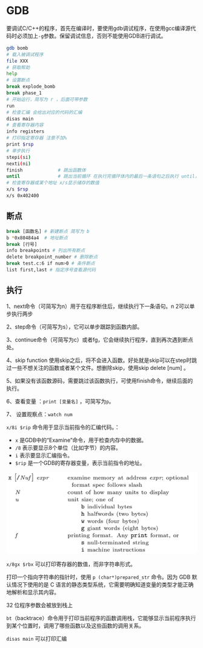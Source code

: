 # GDB

要调试C/C++的程序，首先在编译时，要使用gdb调试程序，在使用gcc编译源代码时必须加上`-g`参数。保留调试信息，否则不能使用GDB进行调试。

```bash
gdb bomb
# 载入被调试程序
file XXX
# 获取帮助
help
# 设置断点
break explode_bomb
break phase_1
# 开始运行，简写为 r ，后面可带参数
run
# 检查汇编 会给出对应的代码的汇编
disas main
# 查看寄存器内容
info registers
# 打印指定寄存器 注意不加%
print $rsp
# 单步执行
stepi(si)
nexti(ni)
finish             # 跳出函数体
until    		   # 跳出当前循环 在执行完循环体内的最后一条语句之后执行 until，才可以跳出循环
# 检查寄存器或某个地址 x/s显示储存的数值
x/s $rsp  
x/s 0x402400
```

## 断点

```bash
break [函数名] # 新建断点 简写为 b
b *0x80484a4  # 地址断点
break [行号] 
info breakpoints # 列出所有断点
delete breakpoint_number # 删除断点
break test.c:6 if num>0 # 条件断点
list first,last # 指定序号查看源代码
```

## 执行

1、next命令（可简写为n）用于在程序断住后，继续执行下一条语句。n 2可以单步执行两步

2、step命令（可简写为s），它可以单步跟踪到函数内部。

3、continue命令（可简写为c）或者fg，它会继续执行程序，直到再次遇到断点处。

4、skip  function  使用skip之后，将不会进入函数。好处就是skip可以在step时跳过一些不想关注的函数或者某个文件。想删除skip，使用skip delete [num] 。

5、如果没有该函数源码，需要跳过该函数执行，可使用finish命令，继续后面的执行。

6、查看变量 ：`print [变量名]` ，可简写为`p`。

7、 设置观察点：`watch num` 	

`x/8i $rip` 命令用于显示当前指令的汇编代码。：

- `x` 是GDB中的“Examine”命令，用于检查内存中的数据。
- `/8` 表示要显示8个单位（比如字节）的内容。
- `i` 表示要显示汇编指令。
- `$rip` 是一个GDB的寄存器变量，表示当前指令的地址。

![image-20230730200002768](./static/image-20230730200002768.png)

`x/8gx $rbx` 可以打印寄存器的数值，而非字符串形式。

打印一个指向字符串的指针时，使用 `p (char*)prepared_str` 命令。因为 GDB 默认情况下使用的是 C 语言的静态类型系统，它需要明确知道变量的类型才能正确地解析和显示其内容。

32 位程序参数会被放到栈上

`bt`（backtrace）命令用于打印当前程序的函数调用栈，它能够显示当前程序执行到某个位置时，调用了哪些函数以及这些函数的调用关系。

`disas main` 可以打印汇编

